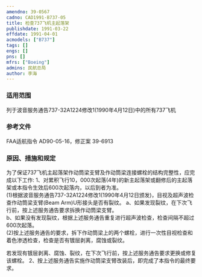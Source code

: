 ```yaml
---
amendno: 39-0567  
cadno: CAD1991-B737-05  
title: 检查737飞机主起落架  
publishdate: 1991-03-22  
effdate: 1991-04-01  
acmodels: ["B737"]  
tags: []  
engs: []  
pns: []  
mfrs: ["Boeing"]  
admins: 民航总局  
author: 李海  
---
```

  
### 适用范围  
列于波音服务通告737-32A1224修改1(1990年4月12日)中的所有737飞机  
  
<!--more-->  
### 参考文件  
  FAA适航指令 AD90-05-16，修正案 39-6913  
  
### 原因、措施和规定  

  为了保证737飞机主起落架作动筒梁支臂及作动筒梁连接螺栓的结构完整性，应完成以下工作:     1、对累积飞行10，000次起落(4年)的新主起落架或翻修后的主起落架或本指令生效后600次起落内，以后到者为准。  
(1)根据波音服务通告737-32A1224修改1(1990年4月12日颁发)，目视及超声波检查作动筒梁支臂(Beam Arm)U形接头是否有裂纹。       a、如果发现裂纹，在下次飞行前，按上述服务通告要求拆换作动筒梁支臂。  
  b、如果没有发现裂纹，根据上述服务通告重复进行超声波检查，检查间隔不超过600次起落。  
  (2)按上述服务通告的要求，拆下作动筒梁上的两个螺栓，进行一次性目视检查和着色渗透检查，检查是否有镀层剥离，腐蚀或裂纹。  
  
若发现有镀层剥离、腐蚀、裂纹，在下次飞行前，按上述服务通告要求更换或修复该螺栓。     2、按上述服务通告实施作动筒梁支臂改装后，即完成了本指令的最终要求。  
